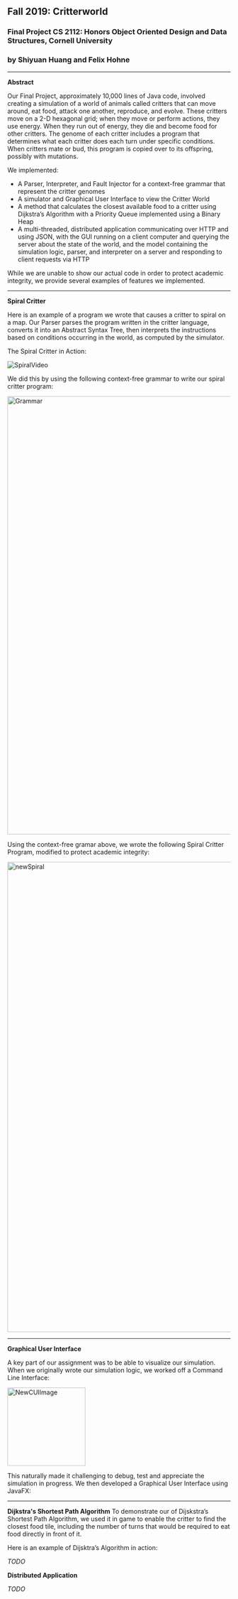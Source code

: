## Fall 2019: Critterworld 
### Final Project CS 2112: Honors Object Oriented Design and Data Structures, Cornell University 
### by Shiyuan Huang and Felix Hohne 

___
**Abstract**

Our Final Project, approximately 10,000 lines of Java code, involved creating a simulation of a world of animals called critters that can move around, eat food, attack one another, reproduce, and evolve. These critters move on a 2-D hexagonal grid; when they move or perform actions, they use energy. When they run out of energy, they die and become food for other critters. The genome of each critter includes a program that determines what each critter does each turn under specific conditions. When critters mate or bud, this program is copied over to its offspring, possibly with mutations. 


We implemented: 

+ A Parser, Interpreter, and Fault Injector for a context-free grammar that represent the critter genomes
+ A simulator and Graphical User Interface to view the Critter World
+ A method that calculates the closest available food to a critter using Dijkstra’s Algorithm with a Priority Queue implemented using a Binary Heap
+ A multi-threaded, distributed application communicating over HTTP and using JSON, with the GUI running on a client computer and querying the server about the state of the world, and the model containing the simulation logic, parser, and interpreter on a server and responding to client requests via HTTP

While we are unable to show our actual code in order to protect academic integrity, we provide several examples of features we implemented.

___
**Spiral Critter** 

Here is an example of a program we wrote that causes a critter to spiral on a map. Our Parser parses the program written in the critter language, converts it into an Abstract Syntax Tree, then interprets the instructions based on conditions occurring in the world, as computed by the simulator. 

The Spiral Critter in Action: 

![SpiralVideo](https://user-images.githubusercontent.com/58995473/71511468-c5f93000-2892-11ea-8c83-155208a09357.gif)

We did this by using the following context-free grammar to write our spiral critter program:

<img width="987" alt="Grammar" src="https://user-images.githubusercontent.com/58995473/71489313-4b45fb80-2825-11ea-8001-99c3bb8f9e4c.png">

Using the context-free gramar above, we wrote the following Spiral Critter Program, modified to protect academic integrity: 

<img width="1059" alt="newSpiral" src="https://user-images.githubusercontent.com/58995473/71490416-12a92080-282b-11ea-9e7a-65bb0c230dd5.png">

___
**Graphical User Interface**

A key part of our assignment was to be able to visualize our simulation. When we originally wrote our simulation logic, we worked off a Command Line Interface: 

<img width="176" alt="NewCUIImage" src="https://user-images.githubusercontent.com/58995473/71511941-6a2fa680-2894-11ea-9877-7c727b47f639.png">

This naturally made it challenging to debug, test and appreciate the simulation in progress. We then developed a Graphical User Interface using JavaFX: 


___
**Dijkstra's Shortest Path Algorithm**
To demonstrate our of Dijskstra’s Shortest Path Algorithm, we used it in game to enable the critter to find the closest food tile, including the number of turns that would be required to eat food directly in front of it. 

Here is an example of Dijsktra’s Algorithm in action: 

_TODO_

**Distributed Application**

_TODO_
